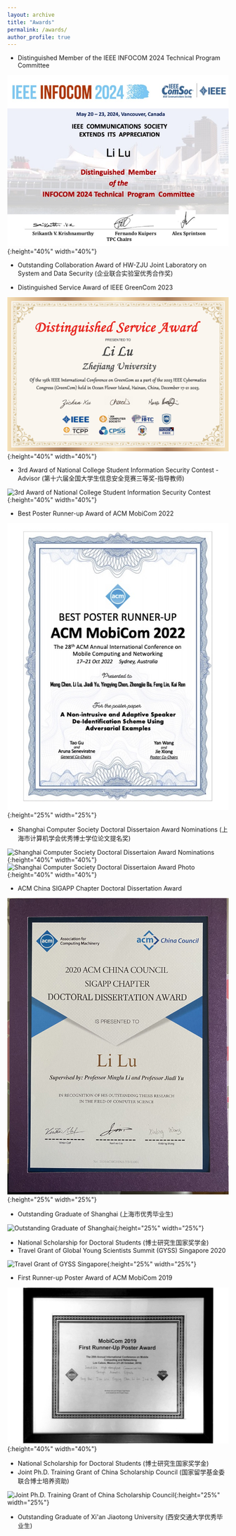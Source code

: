 ```yaml
---
layout: archive
title: "Awards"
permalink: /awards/
author_profile: true
---
```

* Distinguished Member of the IEEE INFOCOM 2024 Technical Program Committee

![Distinguished Member of IEEE INFOCOM TPC](../images/awards/2024_DTPC_certificate_FK-SK.jpg){:height="40%" width="40%"}

* Outstanding Collaboration Award of HW-ZJU Joint Laboratory on System and Data Security (企业联合实验室优秀合作奖)

* Distinguished Service Award of IEEE GreenCom 2023

![Distinguished Service Award of IEEE GreenCom](../images/awards/DSA.png){:height="40%" width="40%"}

* 3rd Award of National College Student Information Security Contest - Advisor (第十六届全国大学生信息安全竞赛三等奖-指导教师)

![3rd Award of National College Student Information Security Contest](../images/awards/ncsisc.jpg){:height="40%" width="40%"}

* Best Poster Runner-up Award of ACM MobiCom 2022

![Best Poster Runner-up Award of ACM MobiCom](../images/awards/MobiCom22-award.jpg){:height="25%" width="25%"}

* Shanghai Computer Society Doctoral Dissertaion Award Nominations (上海市计算机学会优秀博士学位论文提名奖)

![Shanghai Computer Society Doctoral Dissertaion Award Nominations](../images/awards/SCS-dda.jpeg){:height="40%" width="40%"}
![Shanghai Computer Society Doctoral Dissertaion Award Photo](../images/awards/SCS-dda-pic.jpg){:height="40%" width="40%"}
* ACM China SIGAPP Chapter Doctoral Dissertation Award

![ACM China SIGAPP Chapter Doctoral Dissertation Award](../images/awards/ACM-SIGAPP-dda.jpg){:height="25%" width="25%"}
* Outstanding Graduate of Shanghai (上海市优秀毕业生)

![Outstanding Graduate of Shanghai](../images/awards/SH-og.jpg#pic_center){:height="25%" width="25%"}
* National Scholarship for Doctoral Students (博士研究生国家奖学金)
* Travel Grant of Global Young Scientists Summit (GYSS) Singapore 2020

![Travel Grant of GYSS Singapore](../images/awards/GYSS.jpg){:height="25%" width="25%"}
* First Runner-up Poster Award of ACM MobiCom 2019

![First Runner-up Poster Award of ACM MobiCom](../images/awards/FRuPA.jpg){:height="40%" width="40%"}
* National Scholarship for Doctoral Students (博士研究生国家奖学金)
* Joint Ph.D. Training Grant of China Scholarship Council (国家留学基金委联合博士培养资助)

![Joint Ph.D. Training Grant of China Scholarship Council](../images/awards/csc.jpg){:height="25%" width="25%"}
* Outstanding Graduate of Xi'an Jiaotong University (西安交通大学优秀毕业生)
